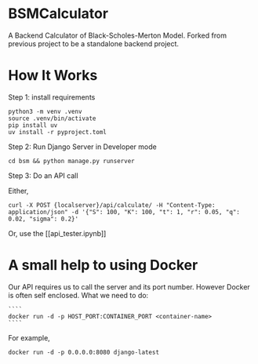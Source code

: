 # BSMCalculator
A Backend Calculator of Black-Scholes-Merton Model. Forked from previous project to be a standalone backend project.

# How It Works

Step 1: install requirements

    python3 -m venv .venv
    source .venv/bin/activate
    pip install uv
    uv install -r pyproject.toml

Step 2: Run Django Server in Developer mode

    cd bsm && python manage.py runserver

Step 3: Do an API call

Either, 
    
    curl -X POST {localserver}/api/calculate/ -H "Content-Type: application/json" -d '{"S": 100, "K": 100, "t": 1, "r": 0.05, "q": 0.02, "sigma": 0.2}'

Or, use the [[api_tester.ipynb]]

# A small help to using Docker
Our API requires us to call the server and its port number. However Docker is often self enclosed.
What we need to do:

	````
	docker run -d -p HOST_PORT:CONTAINER_PORT <container-name>
	````

For example,
	
	docker run -d -p 0.0.0.0:8080 django-latest 
